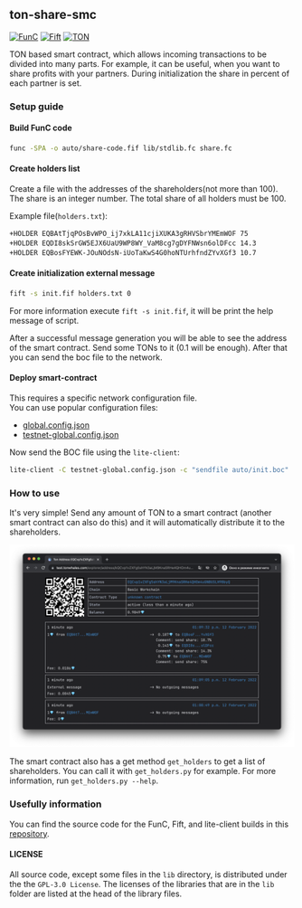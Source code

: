 ## ton-share-smc

[![FunC](https://img.shields.io/badge/made%20with-FunC-brightgreen)](https://ton.org/docs/#/func)
[![Fift](https://img.shields.io/badge/made%20with-Fift-brightgreen)](https://newton-blockchain.github.io/docs/fiftbase.pdf)
[![TON](https://img.shields.io/badge/based%20on-The%20Open%20Network-blue)](https://ton.org/)

TON based smart contract, which allows incoming transactions
to be divided into many parts. For example, it can be useful, 
when you want to share profits with your partners. During 
initialization the share in percent of each partner is set.

### Setup guide

#### Build FunC code

```bash
func -SPA -o auto/share-code.fif lib/stdlib.fc share.fc
```

#### Create holders list

Create a file with the addresses of the shareholders(not more than 100). 
The share is an integer number. The total share of all holders must be 100.

Example file(`holders.txt`):

```txt
+HOLDER EQBAtTjqPOsBvWPO_ij7xkLA11cjiXUKA3gRHVSbrYMEmWOF 75
+HOLDER EQDI8skSrGW5EJX6UaU9WP8WY_VaM8cg7gDYFNWsn6olDFcc 14.3
+HOLDER EQBosFYEWK-JOuNOdsN-iUoTaKwS4G0hoNTUrhfndZYvXGf3 10.7
```

#### Create initialization external message

```bash
fift -s init.fif holders.txt 0
```

For more information execute `fift -s init.fif`, it 
will be print the help message of script.

After a successful message generation you will be able to see 
the address of the smart contract. Send some TONs to it
(0.1 will be enough). After that you can send the boc file to the network.

#### Deploy smart-contract

This requires a specific network configuration file.  
You can use popular configuration files:

- [global.config.json](https://newton-blockchain.github.io/global.config.json)
- [testnet-global.config.json](https://newton-blockchain.github.io/testnet-global.config.json)

Now send the BOC file using the `lite-client`:

```bash
lite-client -C testnet-global.config.json -c "sendfile auto/init.boc"
```

### How to use

It's very simple! Send any amount of TON to a smart contract 
(another smart contract can also do this) and it will 
automatically distribute it to the shareholders.

![How to use](img/use.png)

The smart contract also has a get method `get_holders` to get 
a list of shareholders. You can call it with `get_holders.py` 
for example. For more information, run `get_holders.py --help`.

### Usefully information

You can find the source code for the FunC, Fift, 
and lite-client builds in this [repository](https://github.com/ton-blockchain/ton).

#### LICENSE

All source code, except some files in the `lib` directory, is distributed under the the `GPL-3.0 License`. The licenses of the libraries that are in the `lib` folder are listed at the head of the library files.